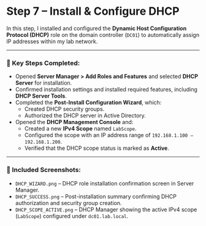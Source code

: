 # Step 7 – Install & Configure DHCP

In this step, I installed and configured the **Dynamic Host Configuration Protocol (DHCP)** role on the domain controller (`DC01`) to automatically assign IP addresses within my lab network.

---

### 🔧 Key Steps Completed:

- Opened **Server Manager > Add Roles and Features** and selected **DHCP Server** for installation.
- Confirmed installation settings and installed required features, including **DHCP Server Tools**.
- Completed the **Post-Install Configuration Wizard**, which:
  - Created DHCP security groups.
  - Authorized the DHCP server in Active Directory.
- Opened the **DHCP Management Console** and:
  - Created a new **IPv4 Scope** named `LabScope`.
  - Configured the scope with an IP address range of `192.168.1.100 – 192.168.1.200`.
  - Verified that the DHCP scope status is marked as **Active**.

---

### 📸 Included Screenshots:

- `DHCP_WIZARD.png` – DHCP role installation confirmation screen in Server Manager.
- `DHCP_SUCCESS.png` – Post-installation summary confirming DHCP authorization and security group creation.
- `DHCP_SCOPE_ACTIVE.png` – DHCP Manager showing the active IPv4 scope (`LabScope`) configured under `dc01.lab.local`.

